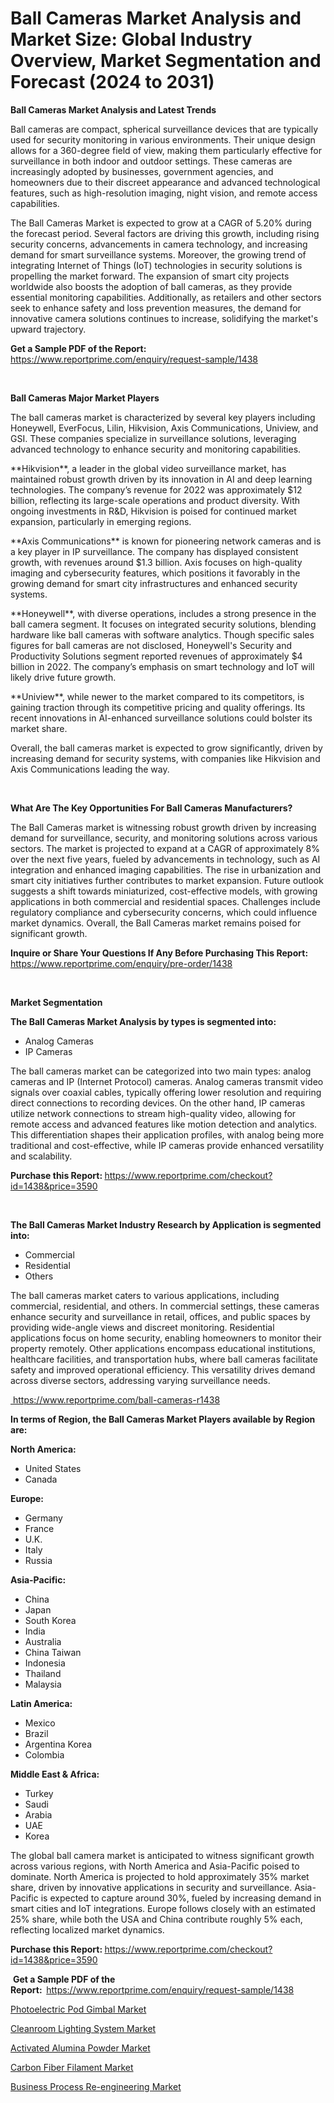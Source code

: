 <p><h1>Ball Cameras Market Analysis and Market Size: Global Industry Overview, Market Segmentation and Forecast (2024 to 2031)</h1></p><p><strong>Ball Cameras Market Analysis and Latest Trends</strong></p>
<p><p>Ball cameras are compact, spherical surveillance devices that are typically used for security monitoring in various environments. Their unique design allows for a 360-degree field of view, making them particularly effective for surveillance in both indoor and outdoor settings. These cameras are increasingly adopted by businesses, government agencies, and homeowners due to their discreet appearance and advanced technological features, such as high-resolution imaging, night vision, and remote access capabilities.</p><p>The Ball Cameras Market is expected to grow at a CAGR of 5.20% during the forecast period. Several factors are driving this growth, including rising security concerns, advancements in camera technology, and increasing demand for smart surveillance systems. Moreover, the growing trend of integrating Internet of Things (IoT) technologies in security solutions is propelling the market forward. The expansion of smart city projects worldwide also boosts the adoption of ball cameras, as they provide essential monitoring capabilities. Additionally, as retailers and other sectors seek to enhance safety and loss prevention measures, the demand for innovative camera solutions continues to increase, solidifying the market's upward trajectory.</p></p>
<p><strong>Get a Sample PDF of the Report:&nbsp;</strong> <a href="https://www.reportprime.com/enquiry/request-sample/1438">https://www.reportprime.com/enquiry/request-sample/1438</a></p>
<p>&nbsp;</p>
<p><strong>Ball Cameras Major Market Players</strong></p>
<p><p>The ball cameras market is characterized by several key players including Honeywell, EverFocus, Lilin, Hikvision, Axis Communications, Uniview, and GSI. These companies specialize in surveillance solutions, leveraging advanced technology to enhance security and monitoring capabilities.</p><p>**Hikvision**, a leader in the global video surveillance market, has maintained robust growth driven by its innovation in AI and deep learning technologies. The company’s revenue for 2022 was approximately $12 billion, reflecting its large-scale operations and product diversity. With ongoing investments in R&D, Hikvision is poised for continued market expansion, particularly in emerging regions.</p><p>**Axis Communications** is known for pioneering network cameras and is a key player in IP surveillance. The company has displayed consistent growth, with revenues around $1.3 billion. Axis focuses on high-quality imaging and cybersecurity features, which positions it favorably in the growing demand for smart city infrastructures and enhanced security systems.</p><p>**Honeywell**, with diverse operations, includes a strong presence in the ball camera segment. It focuses on integrated security solutions, blending hardware like ball cameras with software analytics. Though specific sales figures for ball cameras are not disclosed, Honeywell's Security and Productivity Solutions segment reported revenues of approximately $4 billion in 2022. The company’s emphasis on smart technology and IoT will likely drive future growth.</p><p>**Uniview**, while newer to the market compared to its competitors, is gaining traction through its competitive pricing and quality offerings. Its recent innovations in AI-enhanced surveillance solutions could bolster its market share.</p><p>Overall, the ball cameras market is expected to grow significantly, driven by increasing demand for security systems, with companies like Hikvision and Axis Communications leading the way.</p></p>
<p>&nbsp;</p>
<p><strong>What Are The Key Opportunities For Ball Cameras Manufacturers?</strong></p>
<p><p>The Ball Cameras market is witnessing robust growth driven by increasing demand for surveillance, security, and monitoring solutions across various sectors. The market is projected to expand at a CAGR of approximately 8% over the next five years, fueled by advancements in technology, such as AI integration and enhanced imaging capabilities. The rise in urbanization and smart city initiatives further contributes to market expansion. Future outlook suggests a shift towards miniaturized, cost-effective models, with growing applications in both commercial and residential spaces. Challenges include regulatory compliance and cybersecurity concerns, which could influence market dynamics. Overall, the Ball Cameras market remains poised for significant growth.</p></p>
<p><strong>Inquire or Share Your Questions If Any Before Purchasing This Report:</strong> <a href="https://www.reportprime.com/enquiry/pre-order/1438">https://www.reportprime.com/enquiry/pre-order/1438</a></p>
<p>&nbsp;</p>
<p><strong>Market Segmentation</strong></p>
<p><strong>The Ball Cameras Market Analysis by types is segmented into:</strong></p>
<p><ul><li>Analog Cameras</li><li>IP Cameras</li></ul></p>
<p><p>The ball cameras market can be categorized into two main types: analog cameras and IP (Internet Protocol) cameras. Analog cameras transmit video signals over coaxial cables, typically offering lower resolution and requiring direct connections to recording devices. On the other hand, IP cameras utilize network connections to stream high-quality video, allowing for remote access and advanced features like motion detection and analytics. This differentiation shapes their application profiles, with analog being more traditional and cost-effective, while IP cameras provide enhanced versatility and scalability.</p></p>
<p><strong>Purchase this Report:&nbsp;</strong><a href="https://www.reportprime.com/checkout?id=1438&price=3590">https://www.reportprime.com/checkout?id=1438&price=3590</a></p>
<p>&nbsp;</p>
<p><strong>The Ball Cameras Market Industry Research by Application is segmented into:</strong></p>
<p><ul><li>Commercial</li><li>Residential</li><li>Others</li></ul></p>
<p><p>The ball cameras market caters to various applications, including commercial, residential, and others. In commercial settings, these cameras enhance security and surveillance in retail, offices, and public spaces by providing wide-angle views and discreet monitoring. Residential applications focus on home security, enabling homeowners to monitor their property remotely. Other applications encompass educational institutions, healthcare facilities, and transportation hubs, where ball cameras facilitate safety and improved operational efficiency. This versatility drives demand across diverse sectors, addressing varying surveillance needs.</p></p>
<p><a href="https://www.reportprime.com/ball-cameras-r1438">&nbsp;https://www.reportprime.com/ball-cameras-r1438</a></p>
<p><strong>In terms of Region, the Ball Cameras Market Players available by Region are:</strong></p>
<p>
    <p> <strong> North America: </strong>
        <ul>
            <li>United States</li>
            <li>Canada</li>
        </ul>
        </p> 
    <p> <strong> Europe: </strong>
        <ul>
            <li>Germany</li>
            <li>France</li>
            <li>U.K.</li>
            <li>Italy</li>
            <li>Russia</li>
        </ul>
        </p> 
    <p> <strong> Asia-Pacific: </strong>
        <ul>
            <li>China</li>
            <li>Japan</li>
            <li>South Korea</li>
            <li>India</li>
            <li>Australia</li>
            <li>China Taiwan</li>
            <li>Indonesia</li>
            <li>Thailand</li>
            <li>Malaysia</li>
        </ul>
        </p> 
    <p> <strong> Latin America: </strong>
        <ul>
            <li>Mexico</li>
            <li>Brazil</li>
            <li>Argentina Korea</li>
            <li>Colombia</li>
        </ul>
        </p> 
    <p> <strong> Middle East & Africa: </strong>
        <ul>
            <li>Turkey</li>
            <li>Saudi</li>
            <li>Arabia</li>
            <li>UAE</li>
            <li>Korea</li>
        </ul>
    </p>
    </p>
<p><p>The global ball camera market is anticipated to witness significant growth across various regions, with North America and Asia-Pacific poised to dominate. North America is projected to hold approximately 35% market share, driven by innovative applications in security and surveillance. Asia-Pacific is expected to capture around 30%, fueled by increasing demand in smart cities and IoT integrations. Europe follows closely with an estimated 25% share, while both the USA and China contribute roughly 5% each, reflecting localized market dynamics.</p></p>
<p><strong>Purchase this Report: </strong><a href="https://www.reportprime.com/checkout?id=1438&price=3590">https://www.reportprime.com/checkout?id=1438&price=3590</a></p>
<p>&nbsp;<strong>Get a Sample PDF of the Report:&nbsp;&nbsp;</strong><a href="https://www.reportprime.com/enquiry/request-sample/1438">https://www.reportprime.com/enquiry/request-sample/1438</a></p>
<p><strong></strong></p>
<p><p><a href="https://issuu.com/reportprime-2/docs/photoelectric-pod-gimbal-market-siz_12ff4d57d5767e">Photoelectric Pod Gimbal Market</a></p><p><a href="https://medium.com/@ryan.wilson8778/global-cleanroom-lighting-system-market-opportunities-and-forecast-for-period-from-2024-to-2031-b8b01480be32">Cleanroom Lighting System Market</a></p><p><a href="https://www.linkedin.com/pulse/what-innovations-shaping-activated-alumina-powder-market-edkmc?trackingId=padsVT3GRnWVC08wmIvicw%3D%3D">Activated Alumina Powder Market</a></p><p><a href="https://www.linkedin.com/pulse/carbon-fiber-filament-market-global-trends-forecast-2024--wyn7c?trackingId=hc9ctz42SoaZCXGpboOMkw%3D%3D">Carbon Fiber Filament Market</a></p><p><a href="https://medium.com/@caigithemay20/global-business-process-re-engineering-market-opportunities-and-market-challenges-2024-2031-5c7313eaf398">Business Process Re-engineering Market</a></p></p>